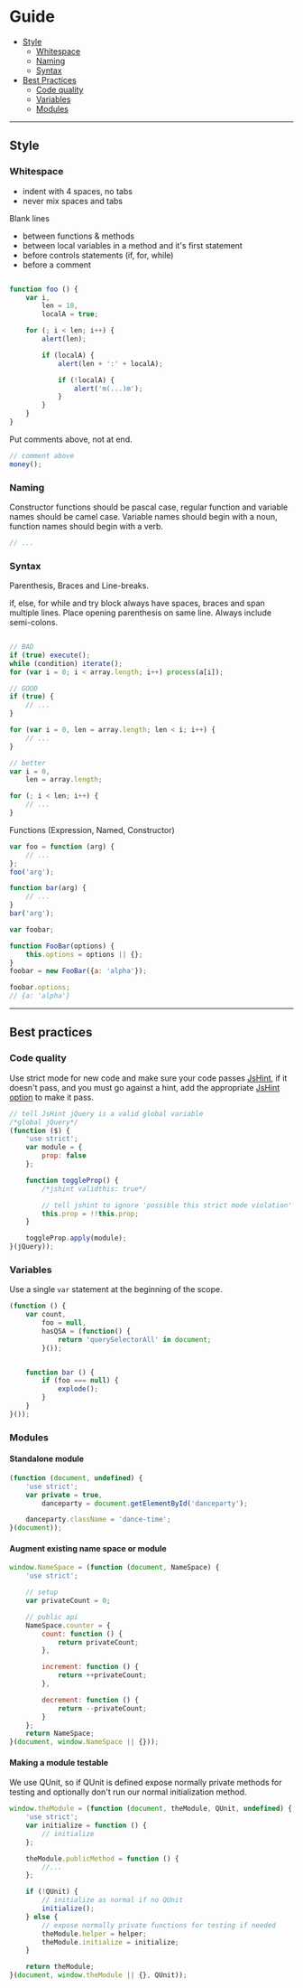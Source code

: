# Guide

* [Style](#style)
    * [Whitespace](#whitespace)
    * [Naming](#naming)
    * [Syntax](#syntax)
* [Best Practices](#best-practices)
    * [Code quality](#code-quality)
    * [Variables](#variables)
    * [Modules](#modules)

---

## Style

### Whitespace

* indent with 4 spaces, no tabs
* never mix spaces and tabs

Blank lines

* between functions & methods
* between local variables in a method and it's first statement
* before controls statements (if, for, while)
* before a comment

```javascript

function foo () {
    var i,
        len = 10,
        localA = true;

    for (; i < len; i++) {
        alert(len);

        if (localA) {
            alert(len + ':' + localA);

            if (!localA) {
                alert('m(...)m');
            }
        }
    }
}
```

Put comments above, not at end.

``` javascript
// comment above
money();
```

### Naming

Constructor functions should be pascal case, regular function and variable names should be camel case. Variable names should begin with a noun, function names should begin with a verb.

```javascript
// ...
```

### Syntax

Parenthesis, Braces and Line-breaks.

if, else, for while and try block always have spaces, braces and span multiple lines. Place opening parenthesis on same line. Always include semi-colons.

```javascript

// BAD
if (true) execute();
while (condition) iterate();
for (var i = 0; i < array.length; i++) process(a[i]);

// GOOD
if (true) {
    // ...
}

for (var i = 0, len = array.length; len < i; i++) {
    // ...
}

// better
var i = 0,
    len = array.length;

for (; i < len; i++) {
    // ...
}
```

Functions (Expression, Named, Constructor)

```javascript
var foo = function (arg) {
    // ...
};
foo('arg');

function bar(arg) {
    // ...
}
bar('arg');

var foobar;

function FooBar(options) {
    this.options = options || {};
}
foobar = new FooBar({a: 'alpha'});

foobar.options;
// {a: 'alpha'}
```
---

## Best practices

### Code quality

Use strict mode for new code and make sure your code passes [JsHint](http://www.jshint.com/), if it doesn't pass, and you must go against a hint, add the appropriate [JsHint option](http://jshint.com/docs/#enforcing_options) to make it pass.

```javascript
// tell JsHint jQuery is a valid global variable
/*global jQuery*/
(function ($) {
    'use strict';
    var module = {
        prop: false
    };

    function toggleProp() {
        /*jshint validthis: true*/

        // tell jshint to ignore 'possible this strict mode violation'
        this.prop = !!this.prop;
    }

    toggleProp.apply(module);
}(jQuery));
```

### Variables

Use a single `var` statement at the beginning of the scope.

```javascript
(function () {
    var count,
        foo = null,
        hasQSA = (function() {
            return 'querySelectorAll' in document;
        }());


    function bar () {
        if (foo === null) {
            explode();
        }
    }
}());
```

### Modules

#### Standalone module

```javascript
(function (document, undefined) {
    'use strict';
    var private = true,
        danceparty = document.getElementById('danceparty');

    danceparty.className = 'dance-time';
}(document));
```

#### Augment existing name space or module

```javascript
window.NameSpace = (function (document, NameSpace) {
    'use strict';

    // setup
    var privateCount = 0;

    // public api
    NameSpace.counter = {
        count: function () {
            return privateCount;
        },

        increment: function () {
            return ++privateCount;
        },

        decrement: function () {
            return --privateCount;
        }
    };
    return NameSpace;
}(document, window.NameSpace || {}));
```

#### Making a module testable

We use QUnit, so if QUnit is defined expose normally private methods for testing and optionally don't run our normal initialization method.

```javascript
window.theModule = (function (document, theModule, QUnit, undefined) {
    'use strict';
    var initialize = function () {
        // initialize
    };

    theModule.publicMethod = function () {
        //...
    };

    if (!QUnit) {
        // initialize as normal if no QUnit
        initialize();
    } else {
        // expose normally private functions for testing if needed
        theModule.helper = helper;
        theModule.initialize = initialize;
    }

    return theModule;
}(document, window.theModule || {}, QUnit));
```
